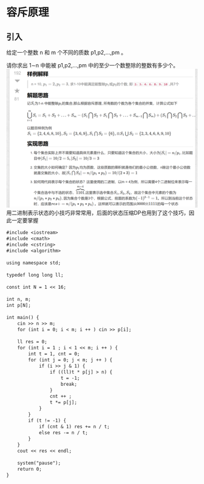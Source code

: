 # 容斥原理
## 引入
给定一个整数 n
 和 m
 个不同的质数 p1,p2,…,pm
。

请你求出 1∼n
 中能被 p1,p2,…,pm
 中的至少一个数整除的整数有多少个。
![Alt text](../../../_resources/%E5%AE%B9%E6%96%A5%E5%8E%9F%E7%90%86.png)
用二进制表示状态的小技巧非常常用，后面的状态压缩DP也用到了这个技巧，因此一定要掌握

```
#include <iostream>
#include <cmath>
#include <cstring>
#include <algorithm>

using namespace std;

typedef long long ll;

const int N = 1 << 16;

int n, m;
int p[N];

int main() {
    cin >> n >> m;
    for (int i = 0; i < m; i ++ ) cin >> p[i];

    ll res = 0;
    for (int i = 1 ; i < 1 << m; i ++ ) {
        int t = 1, cnt = 0;
        for (int j = 0; j < m; j ++ ) {
            if (i >> j & 1) {
                if ((ll)t * p[j] > n) {
                    t = -1;
                    break;
                }
                cnt ++ ;
                t *= p[j];
            }
        }
        if (t != -1) {
            if (cnt & 1) res += n / t;
            else res -= n / t;
        }
    }
    cout << res << endl;

    system("pause");
    return 0;
}
```